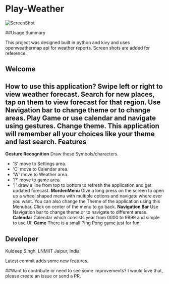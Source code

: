 # Play-Weather

![ScreenShot](https://github.com/kiok46/Weather/master/Screenshots/Screenshot_2015-09-18-08-45-19.png)


##Usage Summary

This project was designed built in python and kivy and uses openweathermap api for weather reports.
Screen shots are added for reference.

Welcome
----------------------------
**How to use this application?**
Swipe left or right to view weather forecast. Search for new places, tap on them to view forecast for that region.
Use Navigation bar to change theme or to change areas.
Play Game or use calendar and navigate using gestures. Change theme. This application will remember all your choices like your theme and last search.
Features
---------------------------
**Gesture Recognition**
Draw these Symbols/characters. 
- 'S' move to Settings area.
- 'C' move to Calendar area.
- 'W' move to Weather area.
- 'P' move to game area.
- '|' draw a line from top to bottom to refresh the application and get updated forecast.
**MordenMenu**
Give a long press on the screen to open up a wheel shaped menu with multiple options and navigate where ever you want.
You can also change the Theme of the application using this Menubar. 
Click on center of the menu to go back.
**Navigation Bar**
Use Navigation bar to change theme or to navigate to different areas.
**Calendar**
Calendar which consists year from 0000 to 9999 and simple to use UI.
**Game**
There is a small Ping Pong game just for fun.

Developer
-----------------------
Kuldeep Singh, LNMIIT Jaipur, India
        

Latest commit adds some new features.

##Want to contribute or need to see some improvements?
I would love that, please create an issue or send a PR.

